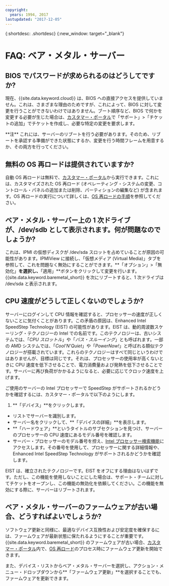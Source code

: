 ```yaml
---
copyright:
  years: 1994, 2017
lastupdated: "2017-12-05"
---
```


{:shortdesc: .shortdesc}
{:new_window: target="_blank"}

# FAQ: ベア・メタル・サーバー

## BIOS でパスワードが求められるのはどうしてですか?

現在、{{site.data.keyword.cloud}} は、BIOS への直接アクセスを提供していません。これは、さまざまな理由のためですが、これによって、BIOS に対して変更を行うことができないわけではありません。ブート順序など、BIOS で何かを変更する必要が生じた場合は、[カスタマー・ポータル](control.softlayer.com)で「サポート」>「チケットの追加」でチケットを作成し、必要な特定の変更を要求します。

\*\*注\*\* これには、サーバーのリブートを行う必要があります。そのため、リブートを承認する準備ができた状態にするか、変更を行う時間フレームを用意するか、その両方を行ってください。

## 無料の OS 再ロードは提供されていますか?

自動 OS 再ロードは無料で、[カスタマー・ポータル](control.softlayer.com)から実行できます。これには、カスタマイズされた OS 再ロード (オペレーティング・システムの変更、コントロール・パネルの追加または削除、パーティションの編集など) が含まれます。OS 再ロードの実行について詳しくは、[OS 再ロードの手順](../vsi/vsi_perform_os_reload.html)を参照してください。


## ベア・メタル・サーバー上の 1 次ドライブが、/dev/sdb として表示されます。何が問題なのでしょうか?

これは、IPMI の仮想ディスクが /dev/sda スロットを占めていることが原因の可能性があります。IPMIView に接続し、「仮想メディア (Virtual Media)」タブを参照して、これを問題なく無効にすることができます。**「オプション」>「無効化」**を選択し、**「適用」**ボタンをクリックして変更を行います。{{site.data.keyword.baremetal_short}} を次にリブートすると、1 次ドライブは /dev/sda と表示されます。


## CPU 速度がどうして正しくないのでしょうか?

サーバーにログインして CPU 情報を確認すると、プロセッサーの速度が正しくないことに気付くことがあります。この矛盾の原因は、Enhanced Intel SpeedStep Technology (EIST) の可能性があります。EIST は、動的周波数スケーリング・テクノロジーの Intel での名前です。このテクノロジーは、古いシステムでは、「*CPU スロットル*」や「*バス・スルーイング*」とも呼ばれます。一部の AMD システムでは、「*Cool'N'Quiet*」や「*PowerNow!*」と呼ばれる類似テクノロジーが搭載されています。これらのテクノロジーはすべて同じというわけではありませんが、目標は同じです。それは、プロセッサーの使用率が高くないときに CPU 速度を低下させることで、電力消費量および発熱を低下させることです。サーバーに再び負荷がかかるようになると、必要に応じてクロック速度を上げます。

ご使用のサーバーの Intel プロセッサーで SpeedStep がサポートされるかどうかを確認するには、カスタマー・ポータルで以下のようにします。 
1. **「デバイス」**をクリックします。
* リストでサーバーを識別します。
* サーバー名をクリックして、**「デバイスの詳細」**を表示します。
* **「ハードウェア」**というタイトルのサブセクションを見つけ、サーバーのプロセッサーの CPU 速度にあるモデル番号を確認します。
* サーバー・プロセッサーのモデル番号を控え、[Intel プロセッサー検索機能](http://processorfinder.intel.com/)にアクセスします。その番号を使用して、プロセッサーに関する詳細情報や、Enhanced Intel SpeedStep Technology がサポートされるかどうかを確認します。

EIST は、確立されたテクノロジーです。EIST をオフにする理由はないはずです。ただし、この機能を使用しないことにした場合は、サポート・チームに対してチケットをオープンし、この機能の無効化を依頼してください。この機能を無効にする際に、サーバーはリブートされます。


## ベア・メタル・サーバーのファームウェアが古い場合、どうすればよいでしょうか?

ソフトウェア更新と同様に、最適なデバイス互換性および安定度を確保するには、ファームウェアが最新状態に保たれるようにすることが重要です。{{site.data.keyword.baremetal_short}} のファームウェアが古い場合、[カスタマー・ポータル](https://control.softlayer.com)内で、[OS 再ロード](../infrastructure/software/vsi_reload_os.html)のプロセス時にファームウェア更新を開始できます。

また、デバイス・リストからベア・メタル・サーバーを選択し、アクション・メニュー・ドロップダウンから**「ファームウェア更新」**を選択することでも、ファームウェアを更新できます。
